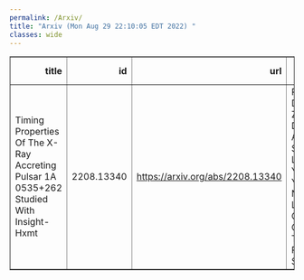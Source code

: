 ```yaml
---
permalink: /Arxiv/
title: "Arxiv (Mon Aug 29 22:10:05 EDT 2022) "
classes: wide
---
```

<table border="1" class="dataframe">
  <thead>
    <tr style="text-align: right;">
      <th>title</th>
      <th>id</th>
      <th>url</th>
      <th>authors</th>
      <th>Local Authors</th>
    </tr>
  </thead>
  <tbody>
    <tr>
      <td>Timing Properties Of The X-Ray Accreting Pulsar 1A 0535+262 Studied With   Insight-Hxmt</td>
      <td>2208.13340</td>
      <td><a href="https://arxiv.org/abs/2208.13340" target="_blank">https://arxiv.org/abs/2208.13340</a></td>
      <td>P. J. Wang, L. D. Kong, S. Zhang, V. Doroshenko, A. Santangelo, L. Ji, E. S. Yorgancioglu, Y. P. Chen, S. N. Zhang, J. L. Qu, M. Y. Ge, J. Li, Z. Chang, L. Tao, J. Q. Peng, Q. C. Shui</td>
      <td>Jung-Tsung Li</td>
    </tr>
  </tbody>
</table>